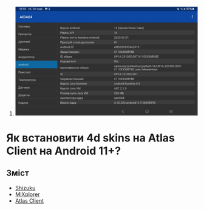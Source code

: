1. ![](images/Screenshot_20250524_185510_AIDA64.jpg)
# Як встановити 4d skins на Atlas Client на Android 11+?
## Зміст
* [Shizuku](#shizuku)
* [MiXplorer](#mixplorer)
* [Atlas Client](#atlas-client)
